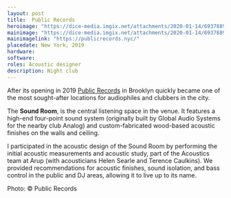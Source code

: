 ```yaml
---
layout: post
title:  Public Records
heroimage: "https://dice-media.imgix.net/attachments/2020-01-14/6937889b-b03b-4690-b960-67e7e35579d1.jpg"
mainimage: "https://dice-media.imgix.net/attachments/2020-01-14/6937889b-b03b-4690-b960-67e7e35579d1.jpg"
mainimagelink: "https://publicrecords.nyc/"
placedate: New York, 2019
hardware:
software:
roles: Acoustic designer
description: Night club
---
```

<div class="project-narrative">

<p>
	After its opening in 2019 <a href="https://publicrecords.nyc/">Public Records</a> in Brooklyn quickly became one of the most sought-after locations for audiophiles and clubbers in the city.
</p>
	
<p>
	The <b>Sound Room</b>, is the central listening space in the venue. It features a high-end four-point sound system (originally built by Global Audio Systems for the nearby club Analog) and custom-fabricated wood-based acoustic finishes on the walls and ceiling.
</p>

<p>
	I participated in the acoustic design of the Sound Room by performing the initial acoustic measurements and acoustic study, part of the Acoustics team at Arup (with acousticians Helen Searle and Terence Caulkins). We provided recommendations for acoustic finishes, sound isolation, and bass control in the public and DJ areas, allowing it to live up to its name.
</p>

</div>

<div class="project-media">
<p class="inline-descr">Photo: © Public Records</p>
</div>
